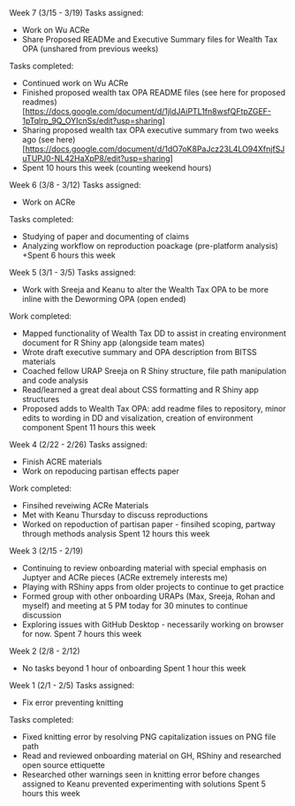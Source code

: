 Week 7 (3/15 - 3/19)
Tasks assigned:
+ Work on Wu ACRe
+ Share Proposed READMe and Executive Summary files for Wealth Tax OPA (unshared from previous weeks)

Tasks completed:
+ Continued work on Wu ACRe
+ Finished proposed wealth tax OPA README files (see here for proposed readmes)[https://docs.google.com/document/d/1jldJAiPTL1fn8wsfQFtpZGEF-1pTqlrp_9Q_OYIcnSs/edit?usp=sharing]
+ Sharing proposed wealth tax OPA executive summary from two weeks ago (see here)[https://docs.google.com/document/d/1dO7oK8PaJcz23L4LO94XfnjfSJuTUPJ0-NL42HaXpP8/edit?usp=sharing]
+ Spent 10 hours this week (counting weekend hours)

Week 6 (3/8 - 3/12)
Tasks assigned:
+ Work on ACRe

Tasks completed:
+ Studying of paper and documenting of claims
+ Analyzing workflow on reproduction poackage (pre-platform analysis)
+Spent 6 hours this week


Week 5 (3/1 - 3/5)
Tasks assigned:
+ Work with Sreeja and Keanu to alter the Wealth Tax OPA to be more inline with the Deworming OPA (open ended)

Work completed:
+ Mapped functionality of Wealth Tax DD to assist in creating environment document for R Shiny app (alongside team mates)
+ Wrote draft executive summary and OPA description from BITSS materials
+ Coached fellow URAP Sreeja on R Shiny structure, file path manipulation and code analysis
+ Read/learned a great deal about CSS formatting and R Shiny app structures
+ Proposed adds to Wealth Tax OPA: add readme files to repository, minor edits to wording in DD and visalization, creation of environment component
Spent 11 hours this week

Week 4 (2/22 - 2/26)
Tasks assigned:
+ Finish ACRE materials
+ Work on repoducing partisan effects paper

Work completed:
+ Finsihed reveiwing ACRe Materials
+ Met with Keanu Thursday to discuss reproductions
+ Worked on repoduction of partisan paper - finsihed scoping, partway through methods analysis
Spent 12 hours this week

Week 3 (2/15 - 2/19)
+ Continuing to review onboarding material with special emphasis on Juptyer and ACRe pieces (ACRe extremely interests me)
+ Playing with RShiny apps from older projects to continue to get practice
+ Formed group with other onboarding URAPs (Max, Sreeja, Rohan and myself) and meeting at 5 PM today for 30 minutes to continue discussion
+ Exploring issues with GitHub Desktop - necessarily working on browser for now.
Spent 7 hours this week


Week 2 (2/8 - 2/12)
+ No tasks beyond 1 hour of onboarding
Spent 1 hour this week


Week 1 (2/1 - 2/5)
Tasks assigned:
+ Fix error preventing knitting

Tasks completed:
+ Fixed knitting error by resolving PNG capitalization issues on PNG file path
+ Read and reviewed onboarding material on GH, RShiny and researched open source ettiquette
+ Researched other warnings seen in knitting error before changes assigned to Keanu prevented experimenting with solutions
Spent 5 hours this week
